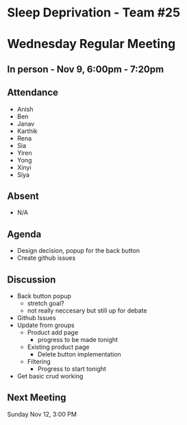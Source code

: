 # ****Sleep Deprivation - Team #25****

# Wednesday Regular Meeting

## In person ****- Nov 9, 6:00pm - 7:20pm****

## Attendance

- Anish
- Ben
- Janav
- Karthik
- Rena
- Sia
- Yiren
- Yong
- Xinyi
- Siya

## Absent
- N/A

## Agenda
- Design decision, popup for the back button
- Create github issues

## Discussion
- Back button popup
  - stretch goal?
  - not really neccesary but still up for debate
- Github Issues 
- Update from groups 
  - Product add page
    - progress to be made tonight
  - Existing product page
    - Delete button implementation
  - Filtering
    - Progress to start tonight
- Get basic crud working

## Next Meeting
Sunday Nov 12, 3:00 PM
